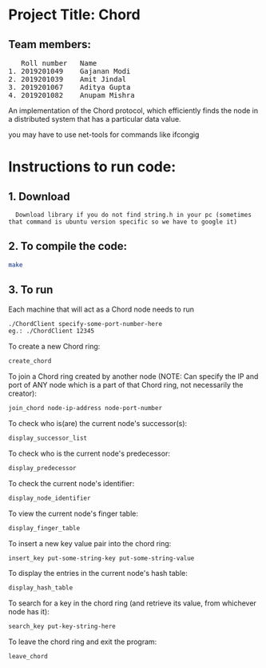 # Project Title: Chord 


## Team members:

<pre>
   Roll number   Name
1. 2019201049    Gajanan Modi
2. 2019201039    Amit Jindal
3. 2019201067	 Aditya Gupta
4. 2019201082    Anupam Mishra
</pre>

An implementation of the Chord protocol, which efficiently finds the node in a distributed system that has a particular data value.

you may have to use net-tools for commands like ifcongig


# Instructions to run code:
## 1. Download 
      Download library if you do not find string.h in your pc (sometimes that command is ubuntu version specific so we have to google it)
      
## 2. To compile the code: 
```bash
make 
```

## 3. To run
Each machine that will act as a Chord node needs to run
```bash
./ChordClient specify-some-port-number-here
eg.: ./ChordClient 12345
```
      
To create a new Chord ring:
```bash
create_chord
```

To join a Chord ring created by another node (NOTE: Can specify the IP and port of ANY node which is a part of that Chord ring, not necessarily the creator):
```bash
join_chord node-ip-address node-port-number
```

To check who is(are) the current node's successor(s):
```bash
display_successor_list
```

To check who is the current node's predecessor:
```bash
display_predecessor
```

To check the current node's identifier:
```bash
display_node_identifier
```

To view the current node's finger table:
```bash
display_finger_table
```

To insert a new key value pair into the chord ring:
```bash
insert_key put-some-string-key put-some-string-value
```

To display the entries in the current node's hash table:
```bash
display_hash_table
```

To search for a key in the chord ring (and retrieve its value, from whichever node has it):
```bash
search_key put-key-string-here
```
To leave the chord ring and exit the program:
```bash
leave_chord
```
